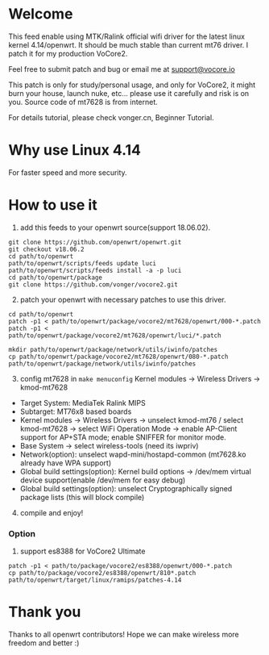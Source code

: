 # Welcome

This feed enable using MTK/Ralink official wifi driver for the latest linux kernel 4.14/openwrt. It should be much stable than current mt76 driver. I patch it for my production VoCore2.

Feel free to submit patch and bug or email me at support@vocore.io

This patch is only for study/personal usage, and only for VoCore2, it might burn your house, launch nuke, etc... please use it carefully and risk is on you. 
Source code of mt7628 is from internet.

For details tutorial, please check vonger.cn, Beginner Tutorial.


# Why use Linux 4.14

For faster speed and more security.


# How to use it

1. add this feeds to your openwrt source(support 18.06.02).

```
git clone https://github.com/openwrt/openwrt.git
git checkout v18.06.2
cd path/to/openwrt
path/to/openwrt/scripts/feeds update luci
path/to/openwrt/scripts/feeds install -a -p luci
cd path/to/openwrt/package
git clone https://github.com/vonger/vocore2.git
```

2. patch your openwrt with necessary patches to use this driver.

```
cd path/to/openwrt
patch -p1 < path/to/openwrt/package/vocore2/mt7628/openwrt/000-*.patch
patch -p1 < path/to/openwrt/package/vocore2/mt7628/openwrt/luci/*.patch

mkdir path/to/openwrt/package/network/utils/iwinfo/patches
cp path/to/openwrt/package/vocore2/mt7628/openwrt/080-*.patch path/to/openwrt/package/network/utils/iwinfo/patches
```


3. config mt7628 in `make menuconfig` Kernel modules -> Wireless Drivers -> kmod-mt7628

- Target System: MediaTek Ralink MIPS
- Subtarget: MT76x8 based boards
- Kernel modules -> Wireless Drivers -> unselect kmod-mt76 / select kmod-mt7628 -> select WiFi Operation Mode -> enable AP-Client support for AP+STA mode; enable SNIFFER for monitor mode.
- Base System -> select wireless-tools (need its iwpriv)
- Network(option): unselect wapd-mini/hostapd-common (mt7628.ko already have WPA support)
- Global build settings(option): Kernel build options -> /dev/mem virtual device support(enable /dev/mem for easy debug)
- Global build settings(option): unselect Cryptographically signed package lists (this will block compile)


4. compile and enjoy!

### Option

1. support es8388 for VoCore2 Ultimate

```
patch -p1 < path/to/package/vocore2/es8388/openwrt/000-*.patch
cp path/to/package/vocore2/es8388/openwrt/810*.patch path/to/openwrt/target/linux/ramips/patches-4.14
```


# Thank you

Thanks to all openwrt contributors! Hope we can make wireless more freedom and better :) 
